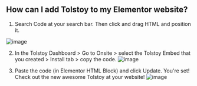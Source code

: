 ## How can I add Tolstoy to my Elementor website?

1. Search Code at your search bar. Then click and drag HTML and position it.

![image](https://github.com/user-attachments/assets/05bf6d07-3972-4f7e-a6b3-5bb51ba4d5f2)


2. In the Tolstoy Dashboard > Go to Onsite > select the Tolstoy Embed that you created > Install tab > copy the code.
![image](https://github.com/user-attachments/assets/3ca4f740-3161-42ce-8c3f-211a372669a4)


3. Paste the code (in Elementor HTML Block) and click Update. You're set! Check out the new awesome Tolstoy at your website!
![image](https://github.com/user-attachments/assets/a215234b-93b7-4d6c-b0be-6a5142b3cb7b)


